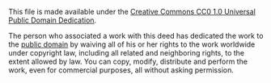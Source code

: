 This file is made available under the [Creative Commons CC0 1.0 Universal Public Domain Dedication](https://creativecommons.org/publicdomain/zero/1.0/deed.en).

The person who associated a work with this deed has dedicated the work to the [public domain](https://en.wikipedia.org/wiki/Public_domain) by waiving all of his or her rights to the work worldwide under copyright law, including all related and neighboring rights, to the extent allowed by law. You can copy, modify, distribute and perform the work, even for commercial purposes, all without asking permission.